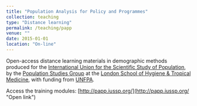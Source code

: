```yaml
---
title: "Population Analysis for Policy and Programmes"
collection: teaching
type: "Distance learning"
permalink: /teaching/papp
venue: ""
date: 2015-01-01
location: "On-line"
---
```


Open-access distance learning materials in demographic methods produced for the [International Union for the Scientific Study of Population](https://www.iussp.org), by the [Population Studies Group](https://www.lshtm.ac.uk/research/centres-projects-groups/psg) at the [London School of Hygiene & Tropical Medicine](https://www.lshtm.ac.uk), with funding from [UNFPA](https://www.unfpa.org).

Access the training modules: [http://papp.iussp.org/](http://papp.iussp.org/ "Open link")